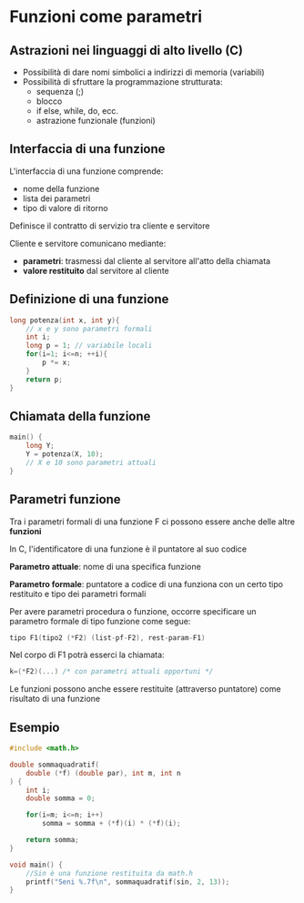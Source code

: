 # Funzioni come parametri

## Astrazioni nei linguaggi di alto livello (C)
- Possibilità di dare nomi simbolici a indirizzi di memoria (variabili)
- Possibilità di sfruttare la programmazione strutturata:
	- sequenza (;)
	- blocco
	- if else, while, do, ecc.
	- astrazione funzionale (funzioni)

	
## Interfaccia di una funzione
L'interfaccia di una funzione comprende:

- nome della funzione
- lista dei parametri
- tipo di valore di ritorno

Definisce il contratto di servizio tra cliente e servitore

Cliente e servitore comunicano mediante:

- **parametri**: trasmessi dal cliente al servitore all'atto della chiamata
- **valore restituito** dal servitore al cliente


## Definizione di una funzione
```C
long potenza(int x, int y){
	// x e y sono parametri formali
	int i;
	long p = 1; // variabile locali
	for(i=1; i<=n; ++i){
		p *= x;
	}
	return p;
}
```

## Chiamata della funzione
```C
main() {
	long Y;
	Y = potenza(X, 10);
	// X e 10 sono parametri attuali
}
```

## Parametri funzione
Tra i parametri formali di una funzione F ci possono essere anche delle altre **funzioni**

In C, l'identificatore di una funzione è il puntatore al suo codice

**Parametro attuale**: nome di una specifica funzione

**Parametro formale**: puntatore a codice di una funziona con un certo tipo restituito e tipo dei parametri formali

Per avere parametri procedura o funzione, occorre specificare un parametro formale di tipo funzione come segue:

```C
tipo F1(tipo2 (*F2) (list-pf-F2), rest-param-F1)
```
Nel corpo di F1 potrà esserci la chiamata:

```C
k=(*F2)(...) /* con parametri attuali opportuni */
```

Le funzioni possono anche essere restituite (attraverso puntatore) come risultato di una funzione

## Esempio
```C
#include <math.h>

double sommaquadratif(
	double (*f) (double par), int m, int n
) {
	int i;
	double somma = 0;

	for(i=m; i<=n; i++)
		somma = somma + (*f)(i) * (*f)(i);

	return somma;
}

void main() {
	//Sin è una funzione restituita da math.h
	printf("Seni %.7f\n", sommaquadratif(sin, 2, 13));
}
```
